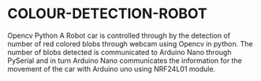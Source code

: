 # COLOUR-DETECTION-ROBOT
Opencv Python
A Robot car is controlled through by the detection of number of red colored blobs through webcam using Opencv in python. The number of blobs detected is communicated to Arduino Nano through PySerial and in turn Arduino Nano communicates the information for the movement of the car with Arduino uno using NRF24L01 module. 
